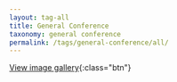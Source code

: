 ```yaml
---
layout: tag-all
title: General Conference
taxonomy: general conference
permalink: /tags/general-conference/all/
---
```


[View image gallery](../gallery){:class="btn"}

